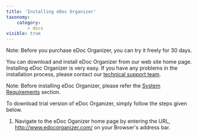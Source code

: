 ```yaml
---
title: 'Installing eDoc Organizer'
taxonomy:
    category:
        - docs
visible: true
---
```


Note: Before you purchase eDoc Organizer, you can try it freely for 30 days.
 
You can download and install eDoc Organizer from our web site home page. Installing eDoc Organizer is very easy. If you have any problems in the installation process, please contact our [technical support team](mailto:support@edocllc.com).
 
Note: Before installing eDoc Organizer, please refer the [System Requirements](http://edocorganizer-help.azurewebsites.net/overview/system-requirements) section.
 
To download trial version of eDoc Organizer, simply follow the steps given below.
 
1. Navigate to the eDoc Oganizer home page by entering the URL, http://www.edocorganizer.com/ on your Browser's address bar.
